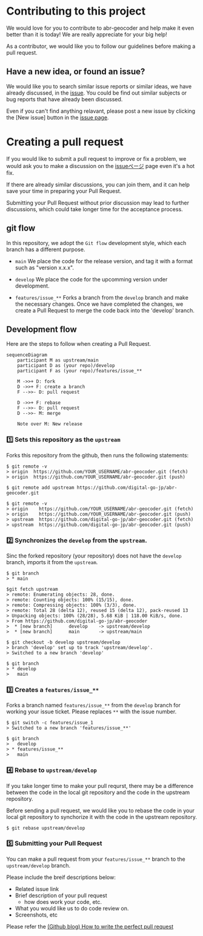 # Contributing to this project

We would love for you to contribute to abr-geocoder and help make it even better than it is today! We are really appreciate for your big help! 

As a contributor, we would like you to follow our guidelines before making a pull request.

## Have a new idea, or found an issue?

We would like you to search similar issue reports or similar ideas, we have already discussed, in the [issue](https://github.com/digital-go-jp/abr-geocoder/issues?q=). You could be find out similar subjects or bug reports that have already been discussed.

Even if you can't find anything relavant, please post a new issue by clicking the [New issue] button in the [issue page](https://github.com/digital-go-jp/abr-geocoder/issues).

# Creating a pull request

If you would like to submit a pull request to improve or fix a problem, we would ask you to make a discussion on the [issueページ](https://github.com/digital-go-jp/abr-geocoder/issues) page even it's a hot fix.

If there are already similar discussions, you can join them, and it can help save your time in preparing your Pull Request.

Submitting your Pull Request without prior discussion may lead to further discussions, which could take longer time for the acceptance process.

## git flow

In this repository, we adopt the `Git flow` development style, which each branch has a different purpose.

- `main`
  We place the code for the release version, and tag it with a format such as "version x.x.x".
  
- `develop`
  We place the code for the upcomming version under development.

- `features/issue_**`
  Forks a branch from the `develop` branch and make the necessary changes. Once we have completed the changes, we create a Pull Request to merge the code back into the 'develop' branch.

## Development flow

Here are the steps to follow when creating a Pull Request.

```mermaid
sequenceDiagram
    participant M as upstream/main
    participant D as (your repo)/develop
    participant F as (your repo)/features/issue_**

    M ->>+ D: fork
    D ->>+ F: create a branch
    F -->>- D: pull request

    D ->>+ F: rebase
    F -->>- D: pull request
    D -->>- M: merge

    Note over M: New release
```

### :one: Sets this repository as the `upstream`

Forks this repository from the github, then runs the following statements:

```
$ git remote -v
> origin  https://github.com/YOUR_USERNAME/abr-geocoder.git (fetch)
> origin  https://github.com/YOUR_USERNAME/abr-geocoder.git (push)

$ git remote add upstream https://github.com/digital-go-jp/abr-geocoder.git

$ git remote -v
> origin    https://github.com/YOUR_USERNAME/abr-geocoder.git (fetch)
> origin    https://github.com/YOUR_USERNAME/abr-geocoder.git (push)
> upstream  https://github.com/digital-go-jp/abr-geocoder.git (fetch)
> upstream  https://github.com/digital-go-jp/abr-geocoder.git (push)
```


### :two: Synchronizes the `develop` from the `upstream`.

Sinc the forked repository (your repository) does not have the `develop` branch, imports it from the `upstream`.

```
$ git branch
> * main

$git fetch upstream
> remote: Enumerating objects: 28, done.
> remote: Counting objects: 100% (15/15), done.
> remote: Compressing objects: 100% (3/3), done.
> remote: Total 28 (delta 12), reused 15 (delta 12), pack-reused 13
> Unpacking objects: 100% (28/28), 5.68 KiB | 118.00 KiB/s, done.
> From https://github.com/digital-go-jp/abr-geocoder
>  * [new branch]      develop    -> upstream/develop
>  * [new branch]      main       -> upstream/main

$ git checkout -b develop upstream/develop
> branch 'develop' set up to track 'upstream/develop'.
> Switched to a new branch 'develop'

$ git branch
> * develop
>   main
```


### :three: Creates a `features/issue_**`

Forks a branch named `features/issue_**` from the `develop` branch for working your issue ticket.
Please replaces `**` with the issue number.

```
$ git switch -c features/issue_1
> Switched to a new branch 'features/issue_**'

$ git branch
>   develop
> * features/issue_**
>   main
```

### :four: Rebase to `upstream/develop`

If you take longer time to make your pull requrst,
there may be a difference between the code in the local git repository and the code in the upstream repository.

Before sending a pull request, we would like you to rebase the code in your local git repository to synchorize it with the code in the upstream repository.

```
$ git rebase upstream/develop
```

### :five: Submitting your Pull Request 

You can make a pull request from your `features/issue_**` branch to the `upstream/develop` branch.

Please include the breif descriptions below:
- Related issue link
- Brief description of your pull request
  - how does work your code, etc.
- What you would like us to do code review on.
- Screenshots, etc

Please refer the [(Github blog) How to write the perfect pull request](https://github.blog/2015-01-21-how-to-write-the-perfect-pull-request/)

